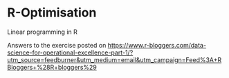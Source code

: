 # R-Optimisation
Linear programming in R

Answers to the exercise posted on
https://www.r-bloggers.com/data-science-for-operational-excellence-part-1/?utm_source=feedburner&utm_medium=email&utm_campaign=Feed%3A+RBloggers+%28R+bloggers%29



